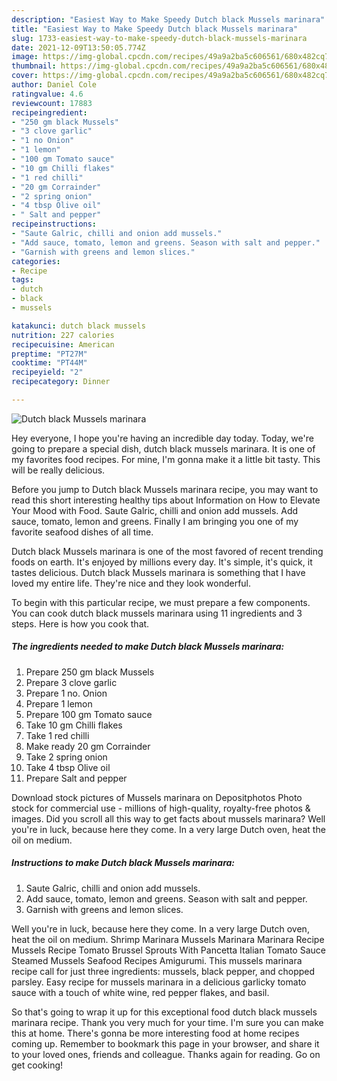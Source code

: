 ```yaml
---
description: "Easiest Way to Make Speedy Dutch black Mussels marinara"
title: "Easiest Way to Make Speedy Dutch black Mussels marinara"
slug: 1733-easiest-way-to-make-speedy-dutch-black-mussels-marinara
date: 2021-12-09T13:50:05.774Z
image: https://img-global.cpcdn.com/recipes/49a9a2ba5c606561/680x482cq70/dutch-black-mussels-marinara-recipe-main-photo.jpg
thumbnail: https://img-global.cpcdn.com/recipes/49a9a2ba5c606561/680x482cq70/dutch-black-mussels-marinara-recipe-main-photo.jpg
cover: https://img-global.cpcdn.com/recipes/49a9a2ba5c606561/680x482cq70/dutch-black-mussels-marinara-recipe-main-photo.jpg
author: Daniel Cole
ratingvalue: 4.6
reviewcount: 17883
recipeingredient:
- "250 gm black Mussels"
- "3 clove garlic"
- "1 no Onion"
- "1 lemon"
- "100 gm Tomato sauce"
- "10 gm Chilli flakes"
- "1 red chilli"
- "20 gm Corrainder"
- "2 spring onion"
- "4 tbsp Olive oil"
- " Salt and pepper"
recipeinstructions:
- "Saute Galric, chilli and onion add mussels."
- "Add sauce, tomato, lemon and greens. Season with salt and pepper."
- "Garnish with greens and lemon slices."
categories:
- Recipe
tags:
- dutch
- black
- mussels

katakunci: dutch black mussels 
nutrition: 227 calories
recipecuisine: American
preptime: "PT27M"
cooktime: "PT44M"
recipeyield: "2"
recipecategory: Dinner

---
```



![Dutch black Mussels marinara](https://img-global.cpcdn.com/recipes/49a9a2ba5c606561/680x482cq70/dutch-black-mussels-marinara-recipe-main-photo.jpg)

Hey everyone, I hope you're having an incredible day today. Today, we're going to prepare a special dish, dutch black mussels marinara. It is one of my favorites food recipes. For mine, I'm gonna make it a little bit tasty. This will be really delicious.

Before you jump to Dutch black Mussels marinara recipe, you may want to read this short interesting healthy tips about Information on How to Elevate Your Mood with Food. Saute Galric, chilli and onion add mussels. Add sauce, tomato, lemon and greens. Finally I am bringing you one of my favorite seafood dishes of all time.

Dutch black Mussels marinara is one of the most favored of recent trending foods on earth. It's enjoyed by millions every day. It's simple, it's quick, it tastes delicious. Dutch black Mussels marinara is something that I have loved my entire life. They're nice and they look wonderful.


To begin with this particular recipe, we must prepare a few components. You can cook dutch black mussels marinara using 11 ingredients and 3 steps. Here is how you cook that.

<!--inarticleads1-->

##### The ingredients needed to make Dutch black Mussels marinara:

1. Prepare 250 gm black Mussels
1. Prepare 3 clove garlic
1. Prepare 1 no. Onion
1. Prepare 1 lemon
1. Prepare 100 gm Tomato sauce
1. Take 10 gm Chilli flakes
1. Take 1 red chilli
1. Make ready 20 gm Corrainder
1. Take 2 spring onion
1. Take 4 tbsp Olive oil
1. Prepare  Salt and pepper


Download stock pictures of Mussels marinara on Depositphotos Photo stock for commercial use - millions of high-quality, royalty-free photos &amp; images. Did you scroll all this way to get facts about mussels marinara? Well you&#39;re in luck, because here they come. In a very large Dutch oven, heat the oil on medium. 

<!--inarticleads2-->

##### Instructions to make Dutch black Mussels marinara:

1. Saute Galric, chilli and onion add mussels.
1. Add sauce, tomato, lemon and greens. Season with salt and pepper.
1. Garnish with greens and lemon slices.


Well you&#39;re in luck, because here they come. In a very large Dutch oven, heat the oil on medium. Shrimp Marinara Mussels Marinara Marinara Recipe Mussels Recipe Tomato Brussel Sprouts With Pancetta Italian Tomato Sauce Steamed Mussels Seafood Recipes Amigurumi. This mussels marinara recipe call for just three ingredients: mussels, black pepper, and chopped parsley. Easy recipe for mussels marinara in a delicious garlicky tomato sauce with a touch of white wine, red pepper flakes, and basil. 

So that's going to wrap it up for this exceptional food dutch black mussels marinara recipe. Thank you very much for your time. I'm sure you can make this at home. There's gonna be more interesting food at home recipes coming up. Remember to bookmark this page in your browser, and share it to your loved ones, friends and colleague. Thanks again for reading. Go on get cooking!
